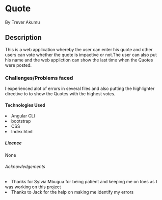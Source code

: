 # Quote
By Trever Akumu

<h2>Description</h2>
<p>This is a web application whereby the user can enter his quote and other users can vote whether the quote is impactive or not.The user can also put his name and the web appliction can show the last time when the Quotes were posted.</p>

<h3>Challenges/Problems faced</h3>
<p>I experienced alot of errors in several files and also putting the highlighter directive to to show the Quotes with the highest votes.</p>

<h4>Technologies Used</h4>
<li>Angular CLI</li>
<li>bootstrap</li>
<li>CSS</li>
<li>Index.html</li>

<h5>Licence</h5>
None

<h6>Acknowledgements</h6>
<li>Thanks for Sylvia Mbugua for being patient and keeping me on toes as I was working on this project</li>
<li>Thanks to Jack for the help on making me identify my errors</li>